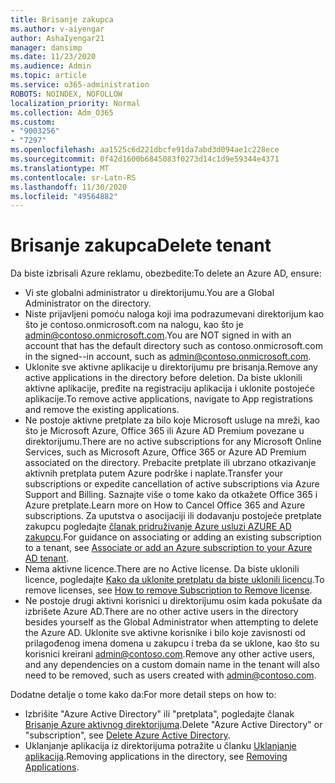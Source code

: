 ```yaml
---
title: Brisanje zakupca
ms.author: v-aiyengar
author: AshaIyengar21
manager: dansimp
ms.date: 11/23/2020
ms.audience: Admin
ms.topic: article
ms.service: o365-administration
ROBOTS: NOINDEX, NOFOLLOW
localization_priority: Normal
ms.collection: Adm_O365
ms.custom:
- "9003256"
- "7297"
ms.openlocfilehash: aa1525c6d221dbcfe91da7abd3d094ae1c228ece
ms.sourcegitcommit: 0f42d1600b6845083f0273d14c1d9e59344e4371
ms.translationtype: MT
ms.contentlocale: sr-Latn-RS
ms.lasthandoff: 11/30/2020
ms.locfileid: "49564882"
---
```

# <a name="delete-tenant"></a><span data-ttu-id="eedb5-102">Brisanje zakupca</span><span class="sxs-lookup"><span data-stu-id="eedb5-102">Delete tenant</span></span>

<span data-ttu-id="eedb5-103">Da biste izbrisali Azure reklamu, obezbedite:</span><span class="sxs-lookup"><span data-stu-id="eedb5-103">To delete an Azure AD, ensure:</span></span>
- <span data-ttu-id="eedb5-104">Vi ste globalni administrator u direktorijumu.</span><span class="sxs-lookup"><span data-stu-id="eedb5-104">You are a Global Administrator on the directory.</span></span>
- <span data-ttu-id="eedb5-105">Niste prijavljeni pomoću naloga koji ima podrazumevani direktorijum kao što je contoso.onmicrosoft.com na nalogu, kao što je admin@contoso.onmicrosoft.com.</span><span class="sxs-lookup"><span data-stu-id="eedb5-105">You are NOT signed in with an account that has the default directory such as contoso.onmicrosoft.com in the signed--in account, such as admin@contoso.onmicrosoft.com.</span></span>
- <span data-ttu-id="eedb5-106">Uklonite sve aktivne aplikacije u direktorijumu pre brisanja.</span><span class="sxs-lookup"><span data-stu-id="eedb5-106">Remove any active applications in the directory before deletion.</span></span> <span data-ttu-id="eedb5-107">Da biste uklonili aktivne aplikacije, pređite na registraciju aplikacija i uklonite postojeće aplikacije.</span><span class="sxs-lookup"><span data-stu-id="eedb5-107">To remove active applications, navigate to App registrations and remove the existing applications.</span></span>
- <span data-ttu-id="eedb5-108">Ne postoje aktivne pretplate za bilo koje Microsoft usluge na mreži, kao što je Microsoft Azure, Office 365 ili Azure AD Premium povezane u direktorijumu.</span><span class="sxs-lookup"><span data-stu-id="eedb5-108">There are no active subscriptions for any Microsoft Online Services, such as Microsoft Azure, Office 365 or Azure AD Premium associated on the directory.</span></span> <span data-ttu-id="eedb5-109">Prebacite pretplate ili ubrzano otkazivanje aktivnih pretplata putem Azure podrške i naplate.</span><span class="sxs-lookup"><span data-stu-id="eedb5-109">Transfer your subscriptions or expedite cancellation of active subscriptions via Azure Support and Billing.</span></span> <span data-ttu-id="eedb5-110">Saznajte više o tome kako da otkažete Office 365 i Azure pretplate.</span><span class="sxs-lookup"><span data-stu-id="eedb5-110">Learn more on How to Cancel Office 365 and Azure subscriptions.</span></span> <span data-ttu-id="eedb5-111">Za uputstva o asocijaciji ili dodavanju postojeće pretplate zakupcu pogledajte [članak pridruživanje Azure usluzi AZURE AD zakupcu](https://docs.microsoft.com/azure/active-directory/fundamentals/active-directory-how-subscriptions-associated-directory).</span><span class="sxs-lookup"><span data-stu-id="eedb5-111">For guidance on associating or adding an existing subscription to a tenant, see [Associate or add an Azure subscription to your Azure AD tenant](https://docs.microsoft.com/azure/active-directory/fundamentals/active-directory-how-subscriptions-associated-directory).</span></span>
- <span data-ttu-id="eedb5-112">Nema aktivne licence.</span><span class="sxs-lookup"><span data-stu-id="eedb5-112">There are no Active license.</span></span> <span data-ttu-id="eedb5-113">Da biste uklonili licence, pogledajte [Kako da uklonite pretplatu da biste uklonili licencu](https://docs.microsoft.com/azure/active-directory/enterprise-users/directory-delete-howto#delete-a-subscription).</span><span class="sxs-lookup"><span data-stu-id="eedb5-113">To remove licenses, see [How to remove Subscription to Remove license](https://docs.microsoft.com/azure/active-directory/enterprise-users/directory-delete-howto#delete-a-subscription).</span></span>
- <span data-ttu-id="eedb5-114">Ne postoje drugi aktivni korisnici u direktorijumu osim kada pokušate da izbrišete Azure AD.</span><span class="sxs-lookup"><span data-stu-id="eedb5-114">There are no other active users in the directory besides yourself as the Global Administrator when attempting to delete the Azure AD.</span></span> <span data-ttu-id="eedb5-115">Uklonite sve aktivne korisnike i bilo koje zavisnosti od prilagođenog imena domena u zakupcu i treba da se uklone, kao što su korisnici kreirani admin@contoso.com.</span><span class="sxs-lookup"><span data-stu-id="eedb5-115">Remove any other active users, and any dependencies on a custom domain name in the tenant will also need to be removed, such as users created with admin@contoso.com.</span></span>

<span data-ttu-id="eedb5-116">Dodatne detalje o tome kako da:</span><span class="sxs-lookup"><span data-stu-id="eedb5-116">For more detail steps on how to:</span></span>
- <span data-ttu-id="eedb5-117">Izbrišite "Azure Active Directory" ili "pretplata", pogledajte članak [Brisanje Azure aktivnog direktorijuma](https://docs.microsoft.com/azure/active-directory/users-groups-roles/directory-delete-howto).</span><span class="sxs-lookup"><span data-stu-id="eedb5-117">Delete "Azure Active Directory" or "subscription",  see [Delete Azure Active Directory](https://docs.microsoft.com/azure/active-directory/users-groups-roles/directory-delete-howto).</span></span>
- <span data-ttu-id="eedb5-118">Uklanjanje aplikacija iz direktorijuma potražite u članku [Uklanjanje aplikacija](https://docs.microsoft.com/azure/active-directory/develop/quickstart-remove-app).</span><span class="sxs-lookup"><span data-stu-id="eedb5-118">Removing applications in the directory, see [Removing Applications](https://docs.microsoft.com/azure/active-directory/develop/quickstart-remove-app).</span></span> 
